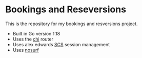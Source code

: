 # Bookings and Reseversions

This is the repository for my bookings and resversions project.

- Built in Go version 1.18
- Uses the [chi](https://github.com/go-chi/chi) router
- Uses alex edwards [SCS](https://github.com/alexedwards/scs/v2) session management
- Uses [nosurf](https://github.com/justinas/nosurf)
